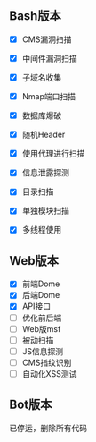 ## Bash版本


- [x] CMS漏洞扫描
- [x] 中间件漏洞扫描
- [x] 子域名收集
- [x] Nmap端口扫描
- [x] 数据库爆破
- [x] 随机Header
- [x] 使用代理进行扫描
- [x] 信息泄露探测
- [x] 目录扫描
- [x] 单独模块扫描
- [x] 多线程使用





## Web版本

- [x] 前端Dome
- [x] 后端Dome
- [x] API接口
- [ ] 优化前后端
- [ ] Web版msf
- [ ] 被动扫描
- [ ] JS信息探测
- [ ] CMS指纹识别
- [ ] 自动化XSS测试

## Bot版本

已停运，删除所有代码